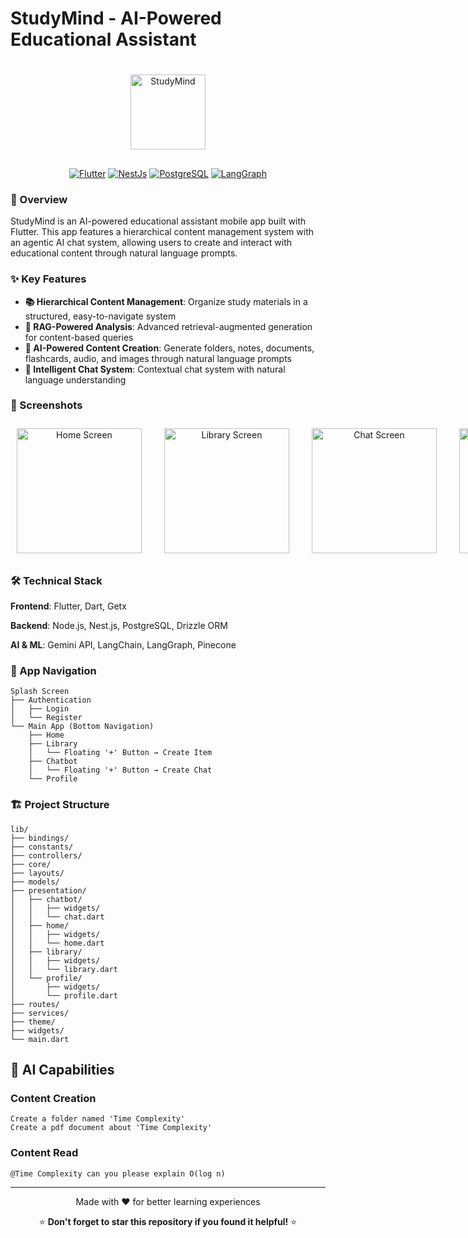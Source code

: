 # StudyMind - AI-Powered Educational Assistant

<div align="center">

<img src="https://jeojfydynpyoyxywxnyy.supabase.co/storage/v1/object/public/studymind/github_content/logo.png" alt="StudyMind" width="120" height="120" style="margin-top: 20px; margin-bottom: 16px">

[![Flutter](https://img.shields.io/badge/Flutter-02569B?style=for-the-badge&logo=flutter&logoColor=white)](https://flutter.dev)
[![NestJs](https://img.shields.io/badge/NestJs-E0234E?style=for-the-badge&logo=nestjs&logoColor=white)](https://nestjs.com)
[![PostgreSQL](https://img.shields.io/badge/PostgreSQL-316192?style=for-the-badge&logo=postgresql&logoColor=white)](https://postgresql.org)
[![LangGraph](https://img.shields.io/badge/LangGraph-1C3C3C?style=for-the-badge&logo=langgraph&logoColor=white)](https://www.langchain.com/langgraph)

</div>

### 🚀 Overview

StudyMind is an AI-powered educational assistant mobile app built with Flutter. This app features a hierarchical content management system with an agentic AI chat system, allowing users to create and interact with educational content through natural language prompts.

### ✨ Key Features

-   **📚 Hierarchical Content Management**: Organize study materials in a structured, easy-to-navigate system
-   **📖 RAG-Powered Analysis**: Advanced retrieval-augmented generation for content-based queries
-   **🤖 AI-Powered Content Creation**: Generate folders, notes, documents, flashcards, audio, and images through natural language prompts
-   **💬 Intelligent Chat System**: Contextual chat system with natural language understanding

### 📱 Screenshots

<div align="center" style="display: grid;
  grid-template-columns: 1fr 1fr 1fr 1fr; gap: 16px;">
  <img src="https://jeojfydynpyoyxywxnyy.supabase.co/storage/v1/object/public/studymind/github_content/Home.jpg" alt="Home Screen" width="200" style="margin: 10px">
  <img src="https://jeojfydynpyoyxywxnyy.supabase.co/storage/v1/object/public/studymind/github_content/Library.jpg" alt="Library Screen" width="200" style="margin: 10px">
  <img src="https://jeojfydynpyoyxywxnyy.supabase.co/storage/v1/object/public/studymind/github_content/Chat.jpg" alt="Chat Screen" width="200" style="margin: 10px">
  <img src="https://jeojfydynpyoyxywxnyy.supabase.co/storage/v1/object/public/studymind/github_content/Profile.jpg" alt="Profile Screen" width="200" style="margin: 10px">
</div>

### 🛠️ Technical Stack

**Frontend**: Flutter, Dart, Getx

**Backend**: Node.js, Nest.js, PostgreSQL, Drizzle ORM

**AI & ML**: Gemini API, LangChain, LangGraph, Pinecone

### 📱 App Navigation

```
Splash Screen
├── Authentication
│   ├── Login
│   └── Register
└── Main App (Bottom Navigation)
    ├── Home
    ├── Library
    │   └── Floating '+' Button → Create Item
    ├── Chatbot
    │   └── Floating '+' Button → Create Chat
    └── Profile
```

### 🏗️ Project Structure

```
lib/
├── bindings/
├── constants/
├── controllers/
├── core/
├── layouts/
├── models/
├── presentation/
│   ├── chatbot/
│   │   ├── widgets/
│   │   └── chat.dart
│   ├── home/
│   │   ├── widgets/
│   │   └── home.dart
│   ├── library/
│   │   ├── widgets/
│   │   └── library.dart
│   └── profile/
│       ├── widgets/
│       └── profile.dart
├── routes/
├── services/
├── theme/
├── widgets/
└── main.dart
```

## 🤖 AI Capabilities

### Content Creation

```
Create a folder named 'Time Complexity'
Create a pdf document about 'Time Complexity'
```

### Content Read

```
@Time Complexity can you please explain O(log n)
```

---

<div align="center">
  Made with ❤️ for better learning experiences

⭐ **Don't forget to star this repository if you found it helpful!** ⭐

</div>
